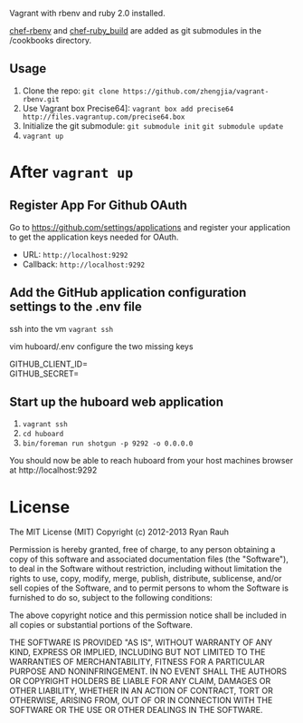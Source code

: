 Vagrant with rbenv and ruby 2.0 installed.

[chef-rbenv](https://github.com/fnichol/chef-rbenv.git) and [chef-ruby_build](https://github.com/fnichol/chef-ruby_build) are added as git submodules in the /cookbooks directory.

Usage
-----

1. Clone the repo: `git clone https://github.com/zhengjia/vagrant-rbenv.git`
2. Use Vagrant box Precise64]: `vagrant box add precise64 http://files.vagrantup.com/precise64.box`
3. Initialize the git submodule: `git submodule init` `git submodule update`
4. `vagrant up`


# After `vagrant up`

## Register App For Github OAuth

Go to https://github.com/settings/applications and register your
application to get the application keys needed for OAuth.

- URL: `http://localhost:9292`
- Callback: `http://localhost:9292`

## Add the GitHub application configuration settings to the .env file

ssh into the vm 
`vagrant ssh`

vim huboard/.env
configure the two missing keys

GITHUB_CLIENT_ID=<yours>    
GITHUB_SECRET=<yours>

## Start up the huboard web application

 1. `vagrant ssh`
 2. `cd huboard`
 3. `bin/foreman run shotgun -p 9292 -o 0.0.0.0`

You should now be able to reach huboard from your host machines browser at
http://localhost:9292



# License

The MIT License (MIT)
Copyright (c) 2012-2013 Ryan Rauh

Permission is hereby granted, free of charge, to any person obtaining a copy of this software and associated documentation files (the "Software"), to deal in the Software without restriction, including without limitation the rights to use, copy, modify, merge, publish, distribute, sublicense, and/or sell copies of the Software, and to permit persons to whom the Software is furnished to do so, subject to the following conditions:

The above copyright notice and this permission notice shall be included in all copies or substantial portions of the Software.

THE SOFTWARE IS PROVIDED "AS IS", WITHOUT WARRANTY OF ANY KIND, EXPRESS OR IMPLIED, INCLUDING BUT NOT LIMITED TO THE WARRANTIES OF MERCHANTABILITY, FITNESS FOR A PARTICULAR PURPOSE AND NONINFRINGEMENT. IN NO EVENT SHALL THE AUTHORS OR COPYRIGHT HOLDERS BE LIABLE FOR ANY CLAIM, DAMAGES OR OTHER LIABILITY, WHETHER IN AN ACTION OF CONTRACT, TORT OR OTHERWISE, ARISING FROM, OUT OF OR IN CONNECTION WITH THE SOFTWARE OR THE USE OR OTHER DEALINGS IN THE SOFTWARE.

